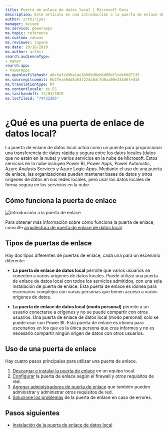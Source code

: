 ```yaml
---
title: Puerta de enlace de datos local | Microsoft Docs
description: Este artículo es una introducción a la puerta de enlace de datos local para Power apps.
author: arthiriyer
manager: kvivek
ms.service: powerapps
ms.topic: reference
ms.custom: canvas
ms.reviewer: tapanm
ms.date: 10/16/2019
ms.author: arthii
search.audienceType:
- maker
search.app:
- PowerApps
ms.openlocfilehash: 4dc5afc49ba1ee38889d0eb6d86bf1cde6687135
ms.sourcegitcommit: 6b27eae6dd8a53f224a8dc7d0aa00e334d6fed15
ms.translationtype: MT
ms.contentlocale: es-ES
ms.lasthandoff: 12/03/2019
ms.locfileid: "74732205"
---
```

# <a name="what-is-an-on-premises-data-gateway"></a>¿Qué es una puerta de enlace de datos local?

La puerta de enlace de datos local actúa como un puente para proporcionar una transferencia de datos rápida y segura entre los datos locales (datos que no están en la nube) y varios servicios en la nube de Microsoft. Estos servicios en la nube incluyen Power BI, Power Apps, Power Automatic, Azure Analysis Services y Azure Logic Apps. Mediante el uso de una puerta de enlace, las organizaciones pueden mantener bases de datos y otros orígenes de datos en sus redes locales, pero usar los datos locales de forma segura en los servicios en la nube.

## <a name="how-the-gateway-works"></a>Cómo funciona la puerta de enlace

![Introducción a la puerta de enlace](media/gateway-reference/on-premises-data-gateway.png)

Para obtener más información sobre cómo funciona la puerta de enlace, consulte [arquitectura de puerta de enlace de datos local](/data-integration/gateway/service-gateway-onprem-indepth).

## <a name="types-of-gateways"></a>Tipos de puertas de enlace

Hay dos tipos diferentes de puertas de enlace, cada una para un escenario diferente:

- **La puerta de enlace de datos local** permite que varios usuarios se conecten a varios orígenes de datos locales. Puede utilizar una puerta de enlace de datos local con todos los servicios admitidos, con una sola instalación de puerta de enlace. Esta puerta de enlace es idónea para escenarios complejos con varias personas que tienen acceso a varios orígenes de datos.

- **La puerta de enlace de datos local (modo personal)** permite a un usuario conectarse a orígenes y no se puede compartir con otros usuarios. Una puerta de enlace de datos local (modo personal) solo se puede usar con Power BI. Esta puerta de enlace es idónea para escenarios en los que es la única persona que crea informes y no es necesario compartir ningún origen de datos con otros usuarios.

## <a name="use-a-gateway"></a>Uso de una puerta de enlace

Hay cuatro pasos principales para utilizar una puerta de enlace.

1. [Descargar e instalar la puerta de enlace](/data-integration/gateway/service-gateway-install) en un equipo local.
2. [Configurar](/data-integration/gateway/service-gateway-app) la puerta de enlace según el firewall y otros requisitos de red.
3. [Agregar administradores de puerta de enlace](/data-integration/gateway/service-gateway-manage) que también pueden administrar y administrar otros requisitos de red.
4. [Solucione los problemas](/data-integration/gateway/service-gateway-tshoot) de la puerta de enlace en caso de errores.

## <a name="next-steps"></a>Pasos siguientes

- [Instalación de la puerta de enlace de datos local](/data-integration/gateway/service-gateway-install)